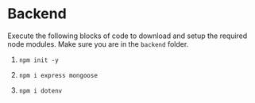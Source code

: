 # Backend

Execute the following blocks of code to download and setup the required node modules.
Make sure you are in the ```backend``` folder.

1. ```npm init -y```

2. ```npm i express mongoose```

3. ```npm i dotenv```